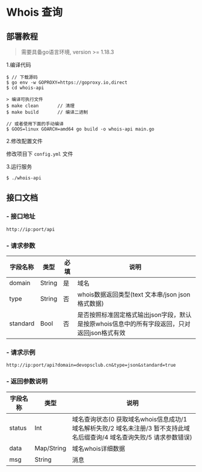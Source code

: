 # Whois 查询

## 部署教程
> 需要具备go语言环境, version >= 1.18.3

1.编译代码

```text
$ // 下载源码
$ go env -w GOPROXY=https://goproxy.io,direct
$ cd whois-api

> 编译可执行文件
$ make clean       // 清理
$ make build       // 编译二进制

// 或者使用下面的手动编译
$ GOOS=linux GOARCH=amd64 go build -o whois-api main.go
```

2.修改配置文件

修改项目下 `config.yml` 文件

3.运行服务

```
$ ./whois-api
```

## 接口文档

### - 接口地址
`http://ip:port/api`

### - 请求参数

字段名称 | 类型 | 必填 | 说明
--- | --- | --- | ---
domain | String | 是 | 域名
type | String | 否 | whois数据返回类型(text 文本串/json json格式数据)
standard | Bool | 否 | 是否按照标准固定格式输出json字段，默认是按原whois信息中的所有字段返回，只对返回json格式有效

### - 请求示例

`http://ip:port/api?domain=devopsclub.cn&type=json&standard=true`

### - 返回参数说明

字段名称 | 类型 | 说明
--- | --- | ---
status | Int | 域名查询状态(0 获取域名whois信息成功/1 域名解析失败/2 域名未注册/3 暂不支持此域名后缀查询/4 域名查询失败/5 请求参数错误)
data | Map/String | 域名whois详细数据
msg | String | 消息